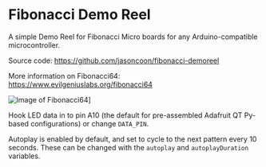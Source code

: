 Fibonacci Demo Reel
=========

A simple Demo Reel for Fibonacci Micro boards for any Arduino-compatible microcontroller.

Source code: https://github.com/jasoncoon/fibonacci-demoreel

More information on Fibonacci64: https://www.evilgeniuslabs.org/fibonacci64

![Image of Fibonacci64](Fibonacci64.gif)]

Hook LED data in to pin A10 (the default for pre-assembled Adafruit QT Py-based configurations) or change `DATA_PIN`.

Autoplay is enabled by default, and set to cycle to the next pattern every 10 seconds.  These can be changed with the `autoplay` and `autoplayDuration` variables.
